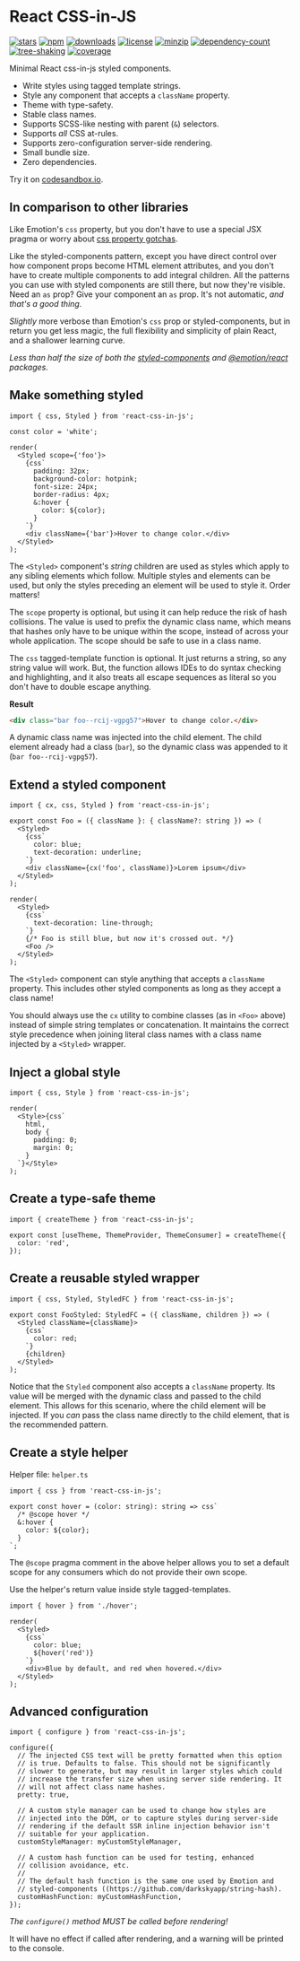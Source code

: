 # React CSS-in-JS

[![stars](https://badgen.net/github/stars/ChrisAckerman/react-css-in-js)](https://github.com/ChrisAckerman/react-css-in-js)
[![npm](https://badgen.net/badge/npm/1.1.2/red)](https://www.npmjs.com/package/react-css-in-js)
[![downloads](https://badgen.net/npm/dw/react-css-in-js)](https://www.npmjs.com/package/react-css-in-js)
[![license](https://badgen.net/badge/license/ISC/orange)](https://opensource.org/licenses/ISC)
[![minzip](https://badgen.net/bundlephobia/minzip/react-css-in-js@1.1.2)](https://bundlephobia.com/result?p=react-css-in-js@1.1.2)
[![dependency-count](https://badgen.net/bundlephobia/dependency-count/react-css-in-js@1.1.2)](https://bundlephobia.com/result?p=react-css-in-js@1.1.2)
[![tree-shaking](https://badgen.net/bundlephobia/tree-shaking/react-css-in-js@1.1.2)](https://bundlephobia.com/result?p=react-css-in-js@1.1.2)
[![coverage](https://badgen.net/badge/coverage/93,84,88,93/purple?list=|)](#)

Minimal React css-in-js styled components.

- Write styles using tagged template strings.
- Style any component that accepts a `className` property.
- Theme with type-safety.
- Stable class names.
- Supports SCSS-like nesting with parent (`&`) selectors.
- Supports _all_ CSS at-rules.
- Supports zero-configuration server-side rendering.
- Small bundle size.
- Zero dependencies.

Try it on [codesandbox.io](https://codesandbox.io/s/react-css-in-js-iup6f).

## In comparison to other libraries

Like Emotion's `css` property, but you don't have to use a special JSX pragma or worry about [css property gotchas](https://emotion.sh/docs/css-prop#gotchas).

Like the styled-components pattern, except you have direct control over how component props become HTML element attributes, and you don't have to create multiple components to add integral children. All the patterns you can use with styled components are still there, but now they're visible. Need an `as` prop? Give your component an `as` prop. It's not automatic, _and that's a good thing._

_Slightly_ more verbose than Emotion's `css` prop or styled-components, but in return you get less magic, the full flexibility and simplicity of plain React, and a shallower learning curve.

_Less than half the size of both the [styled-components](https://bundlephobia.com/result?p=styled-components) and [@emotion/react](https://bundlephobia.com/result?p=@emotion/react) packages._

## Make something styled

```tsx
import { css, Styled } from 'react-css-in-js';

const color = 'white';

render(
  <Styled scope={'foo'}>
    {css`
      padding: 32px;
      background-color: hotpink;
      font-size: 24px;
      border-radius: 4px;
      &:hover {
        color: ${color};
      }
    `}
    <div className={'bar'}>Hover to change color.</div>
  </Styled>
);
```

The `<Styled>` component's _string_ children are used as styles which apply to any sibling elements which follow. Multiple styles and elements can be used, but only the styles preceding an element will be used to style it. Order matters!

The `scope` property is optional, but using it can help reduce the risk of hash collisions. The value is used to prefix the dynamic class name, which means that hashes only have to be unique within the scope, instead of across your whole application. The scope should be safe to use in a class name.

The `css` tagged-template function is optional. It just returns a string, so any string value will work. But, the function allows IDEs to do syntax checking and highlighting, and it also treats all escape sequences as literal so you don't have to double escape anything.

**Result**

```html
<div class="bar foo--rcij-vgpg57">Hover to change color.</div>
```

A dynamic class name was injected into the child element. The child element already had a class (`bar`), so the dynamic class was appended to it (`bar foo--rcij-vgpg57`).

## Extend a styled component

```tsx
import { cx, css, Styled } from 'react-css-in-js';

export const Foo = ({ className }: { className?: string }) => (
  <Styled>
    {css`
      color: blue;
      text-decoration: underline;
    `}
    <div className={cx('foo', className)}>Lorem ipsum</div>
  </Styled>
);

render(
  <Styled>
    {css`
      text-decoration: line-through;
    `}
    {/* Foo is still blue, but now it's crossed out. */}
    <Foo />
  </Styled>
);
```

The `<Styled>` component can style anything that accepts a `className` property. This includes other styled components as long as they accept a class name!

You should always use the `cx` utility to combine classes (as in `<Foo>` above) instead of simple string templates or concatenation. It maintains the correct style precedence when joining literal class names with a class name injected by a `<Styled>` wrapper.

## Inject a global style

```tsx
import { css, Style } from 'react-css-in-js';

render(
  <Style>{css`
    html,
    body {
      padding: 0;
      margin: 0;
    }
  `}</Style>
);
```

## Create a type-safe theme

```tsx
import { createTheme } from 'react-css-in-js';

export const [useTheme, ThemeProvider, ThemeConsumer] = createTheme({
  color: 'red',
});
```

## Create a reusable styled wrapper

```tsx
import { css, Styled, StyledFC } from 'react-css-in-js';

export const FooStyled: StyledFC = ({ className, children }) => (
  <Styled className={className}>
    {css`
      color: red;
    `}
    {children}
  </Styled>
);
```

Notice that the `Styled` component also accepts a `className` property. Its value will be merged with the dynamic class and passed to the child element. This allows for this scenario, where the child element will be injected. If you _can_ pass the class name directly to the child element, that is the recommended pattern.

## Create a style helper

Helper file: `helper.ts`

```tsx
import { css } from 'react-css-in-js';

export const hover = (color: string): string => css`
  /* @scope hover */
  &:hover {
    color: ${color};
  }
`;
```

The `@scope` pragma comment in the above helper allows you to set a default scope for any consumers which do not provide their own scope.

Use the helper's return value inside style tagged-templates.

```tsx
import { hover } from './hover';

render(
  <Styled>
    {css`
      color: blue;
      ${hover('red')}
    `}
    <div>Blue by default, and red when hovered.</div>
  </Styled>
);
```

## Advanced configuration

```tsx
import { configure } from 'react-css-in-js';

configure({
  // The injected CSS text will be pretty formatted when this option
  // is true. Defaults to false. This should not be significantly
  // slower to generate, but may result in larger styles which could
  // increase the transfer size when using server side rendering. It
  // will not affect class name hashes.
  pretty: true,

  // A custom style manager can be used to change how styles are
  // injected into the DOM, or to capture styles during server-side
  // rendering if the default SSR inline injection behavior isn't
  // suitable for your application.
  customStyleManager: myCustomStyleManager,

  // A custom hash function can be used for testing, enhanced
  // collision avoidance, etc.
  //
  // The default hash function is the same one used by Emotion and
  // styled-components ((https://github.com/darkskyapp/string-hash).
  customHashFunction: myCustomHashFunction,
});
```

_The `configure()` method MUST be called before rendering!_

It will have no effect if called after rendering, and a warning will be printed to the console.
